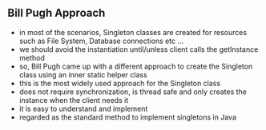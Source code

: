 ## Bill Pugh Approach

* in most of the scenarios, Singleton classes are created for resources such as File System,
  Database connections etc ...
* we should avoid the instantiation until/unless client calls the getInstance method
* so, Bill Pugh came up with a different approach to create the Singleton class using an inner
  static helper class
* this is the most widely used approach for the Singleton class
* does not require synchronization, is thread safe and only creates the instance when
  the client needs it
* it is easy to understand and implement
* regarded as the standard method to implement singletons in Java